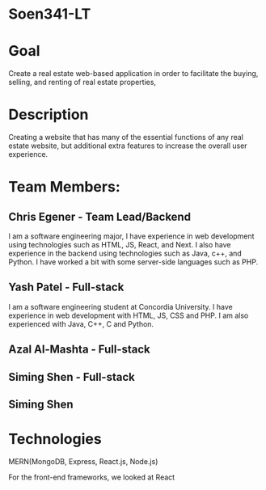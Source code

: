 # Soen341-LT

# Goal
Create a real estate web-based application in order to facilitate the buying, selling, and renting of real estate properties,

# Description
Creating a website that has many of the essential functions of any real estate website, but additional extra features to increase the overall user experience.

# Team Members:
## Chris Egener - Team Lead/Backend
  I am a software engineering major, I have experience in web development using technologies such as HTML, JS, React, and Next.
  I also have experience in the backend using technologies such as Java, c++, and Python. I have worked a bit with some server-side languages such as PHP.

## Yash Patel - Full-stack
I am a software engineering student at Concordia University. I have experience in web development with HTML, JS, CSS and PHP. I am also experienced with Java, C++, C and Python. 

## Azal Al-Mashta - Full-stack
## Siming Shen - Full-stack 
## Siming Shen 

# Technologies
MERN(MongoDB, Express, React.js, Node.js)

For the front-end frameworks, we looked at React
